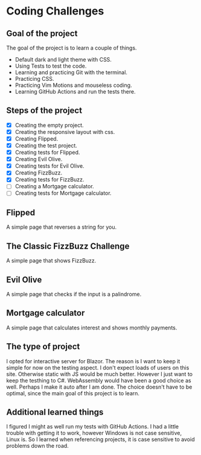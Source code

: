 # Coding Challenges

## Goal of the project

The goal of the project is to learn a couple of things.
- Default dark and light theme with CSS.
- Using Tests to test the code.
- Learning and practicing Git with the terminal.
- Practicing CSS.
- Practicing Vim Motions and mouseless coding.
- Learning GitHub Actions and run the tests there.

## Steps of the project

- [x] Creating the empty project.
- [x] Creating the responsive layout with css.
- [x] Creating Flipped.
- [x] Creating the test project.
- [x] Creating tests for Flipped.
- [x] Creating Evil Olive.
- [x] Creating tests for Evil Olive.
- [x] Creating FizzBuzz.
- [x] Creating tests for FizzBuzz.
- [ ] Creating a Mortgage calculator.
- [ ] Creating tests for Mortgage calculator.

## Flipped
A simple page that reverses a string for you.

## The Classic FizzBuzz Challenge
A simple page that shows FizzBuzz.

## Evil Olive
A simple page that checks if the input is a palindrome.

## Mortgage calculator
A simple page that calculates interest and shows monthly payments.

## The type of project
I opted for interactive server for Blazor. The reason is I want to keep it simple for now on the testing aspect.
I don't expect loads of users on this site. Otherwise static with JS would be much better.
However I just want to keep the testhing to C#. WebAssembly would have been a good choice as well.
Perhaps I make it auto after I am done.
The choice doesn't have to be optimal, since the main goal of this project is to learn.

## Additional learned things
I figured I might as well run my tests with GitHub Actions.
I had a little trouble with getting it to work, however Windows is not case sensitive, Linux is.
So I learned when referencing projects, it is case sensitive to avoid problems down the road.